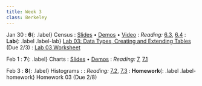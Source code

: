 ```yaml
---
title: Week 3
class: Berkeley
---
```


Jan 30
: **6**{: .label} Census
  : [Slides](https://docs.google.com/presentation/d/1zrkXiJqsh2Bxcx0XG2SJr-M54kw8KNDoQqUgM9C9nr0/edit?usp=sharing) &#8226; [Demos](https://data8.datahub.berkeley.edu/hub/user-redirect/git-pull?repo=https%3A%2F%2Fgithub.com%2Fdata-8%2Fmaterials-sp23&urlpath=retro%2Ftree%2Fmaterials-sp23%2Flec%2Flec06.ipynb&branch=main) &#8226; [Video](https://youtu.be/GGhxFWd4mWc)
: *Reading:* [6.3](https://inferentialthinking.com/chapters/06/3/Example_Population_Trends.html), [6.4](https://inferentialthinking.com/chapters/06/4/Example_Sex_Ratios.html)
: **Lab**{: .label .label-lab} [Lab 03: Data Types, Creating and Extending Tables](https://data8.datahub.berkeley.edu/hub/user-redirect/git-pull?repo=https%3A%2F%2Fgithub.com%2Fdata-8%2Fmaterials-sp23&urlpath=retro%2Ftree%2Fmaterials-sp23%2Fmaterials%2Fsp23%2Flab%2Flab03%2Flab03.ipynb&branch=main) (Due 2/3)
  : [Lab 03 Worksheet](https://drive.google.com/file/d/1ltECbZVtNusb8JXhM5ytYHLtAICEkNFb/view?usp=sharing)

Feb 1
: **7**{: .label} Charts
  : [Slides](https://docs.google.com/presentation/d/1JkcP9R8KhFWKtSvkNzycso0VAoY92arVcV9qyRraodk/edit?usp=sharing) &#8226; [Demos](https://data8.datahub.berkeley.edu/hub/user-redirect/git-pull?repo=https%3A%2F%2Fgithub.com%2Fdata-8%2Fmaterials-sp23&urlpath=retro%2Ftree%2Fmaterials-sp23%2Flec%2Flec07.ipynb&branch=main)  <!--&#8226; [Video]()-->
: *Reading:* [7](https://inferentialthinking.com/chapters/07/Visualization.html), [7.1](https://inferentialthinking.com/chapters/07/1/Visualizing_Categorical_Distributions.html)

Feb 3
: **8**{: .label} Histograms
  : <!--[Slides](#) &#8226; [Demos](#) &#8226; [Video](#)-->
: *Reading:* [7.2](https://inferentialthinking.com/chapters/07/2/Visualizing_Numerical_Distributions.html), [7.3](https://inferentialthinking.com/chapters/07/3/Overlaid_Graphs.html)
: **Homework**{: .label .label-homework} Homework 03 (Due 2/8)
